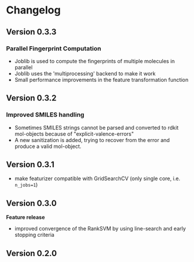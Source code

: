 # Changelog

## Version 0.3.3

### Parallel Fingerprint Computation
- Joblib is used to compute the fingerprints of multiple molecules in parallel 
- Joblib uses the 'multiprocessing' backend to make it work
- Small performance improvements in the feature transformation function

## Version 0.3.2

### Improved SMILES handling
- Sometimes SMILES strings cannot be parsed and converted to rdkit mol-objects because of "explicit-valence-errors"
- A new sanitization is added, trying to recover from the error and produce a valid mol-object.

## Version 0.3.1
- make featurizer compatible with GridSearchCV (only single core, i.e. ```n_jobs=1```)

## Version 0.3.0
**Feature release**
- improved convergence of the RankSVM by using line-search and early stopping criteria

## Version 0.2.0
